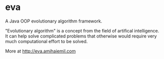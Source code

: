 # eva
A Java OOP evolutionary algorithm framework.

"Evolutionary algorithm" is a concept from the field of artifical intelligence.
It can help solve complicated problems that otherwise would require very much computational effort to be solved.

More at http://eva.amihaiemil.com
